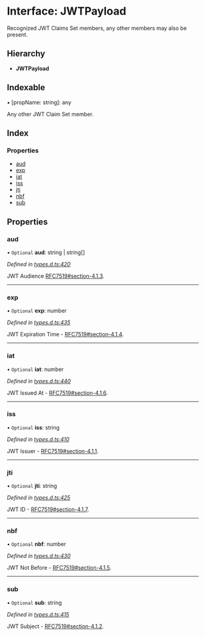 # Interface: JWTPayload

Recognized JWT Claims Set members, any other members
may also be present.

## Hierarchy

* **JWTPayload**

## Indexable

▪ [propName: string]: any

Any other JWT Claim Set member.

## Index

### Properties

* [aud](_types_d_.jwtpayload.md#aud)
* [exp](_types_d_.jwtpayload.md#exp)
* [iat](_types_d_.jwtpayload.md#iat)
* [iss](_types_d_.jwtpayload.md#iss)
* [jti](_types_d_.jwtpayload.md#jti)
* [nbf](_types_d_.jwtpayload.md#nbf)
* [sub](_types_d_.jwtpayload.md#sub)

## Properties

### aud

• `Optional` **aud**: string \| string[]

*Defined in [types.d.ts:420](https://github.com/panva/jose/blob/v3.x/src/types.d.ts#L420)*

JWT Audience [RFC7519#section-4.1.3](https://tools.ietf.org/html/rfc7519#section-4.1.3).

___

### exp

• `Optional` **exp**: number

*Defined in [types.d.ts:435](https://github.com/panva/jose/blob/v3.x/src/types.d.ts#L435)*

JWT Expiration Time - [RFC7519#section-4.1.4](https://tools.ietf.org/html/rfc7519#section-4.1.4).

___

### iat

• `Optional` **iat**: number

*Defined in [types.d.ts:440](https://github.com/panva/jose/blob/v3.x/src/types.d.ts#L440)*

JWT Issued At - [RFC7519#section-4.1.6](https://tools.ietf.org/html/rfc7519#section-4.1.6).

___

### iss

• `Optional` **iss**: string

*Defined in [types.d.ts:410](https://github.com/panva/jose/blob/v3.x/src/types.d.ts#L410)*

JWT Issuer - [RFC7519#section-4.1.1](https://tools.ietf.org/html/rfc7519#section-4.1.1).

___

### jti

• `Optional` **jti**: string

*Defined in [types.d.ts:425](https://github.com/panva/jose/blob/v3.x/src/types.d.ts#L425)*

JWT ID - [RFC7519#section-4.1.7](https://tools.ietf.org/html/rfc7519#section-4.1.7).

___

### nbf

• `Optional` **nbf**: number

*Defined in [types.d.ts:430](https://github.com/panva/jose/blob/v3.x/src/types.d.ts#L430)*

JWT Not Before - [RFC7519#section-4.1.5](https://tools.ietf.org/html/rfc7519#section-4.1.5).

___

### sub

• `Optional` **sub**: string

*Defined in [types.d.ts:415](https://github.com/panva/jose/blob/v3.x/src/types.d.ts#L415)*

JWT Subject - [RFC7519#section-4.1.2](https://tools.ietf.org/html/rfc7519#section-4.1.2).
